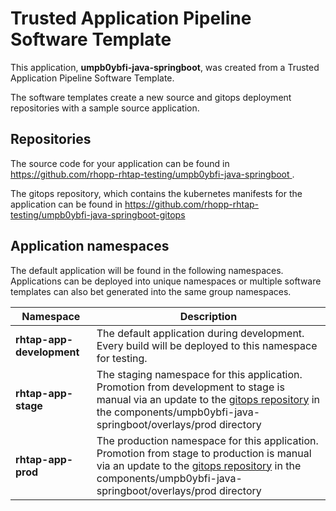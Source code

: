 # Trusted Application Pipeline Software Template

This application, **umpb0ybfi-java-springboot**, was created from a Trusted Application Pipeline Software Template.

The software templates create a new source and gitops deployment repositories with a sample source application. 

## Repositories

The source code for your application can be found in [https://github.com/rhopp-rhtap-testing/umpb0ybfi-java-springboot ](https://github.com/rhopp-rhtap-testing/umpb0ybfi-java-springboot ).
 
The gitops repository, which contains the kubernetes manifests for the application can be found in 
[https://github.com/rhopp-rhtap-testing/umpb0ybfi-java-springboot-gitops ](https://github.com/rhopp-rhtap-testing/umpb0ybfi-java-springboot-gitops ) 

## Application namespaces 

The default application will be found in the following namespaces. Applications can be deployed into unique namespaces or multiple software templates can also bet generated into the same group namespaces.  

|  Namespace   |  Description   |  
| -------- | -------- |   
| **rhtap-app-development** | The default application during development. Every build will be deployed to this namespace for testing. | 
| **rhtap-app-stage** | The staging namespace for this application. Promotion from development to stage is manual via an update to the [gitops repository](https://github.com/rhopp-rhtap-testing/umpb0ybfi-java-springboot-gitops ) in the components/umpb0ybfi-java-springboot/overlays/prod directory |  
| **rhtap-app-prod** | The production namespace for this application. Promotion from stage to production is manual via an update to the [gitops repository](https://github.com/rhopp-rhtap-testing/umpb0ybfi-java-springboot-gitops ) in the components/umpb0ybfi-java-springboot/overlays/prod directory | 